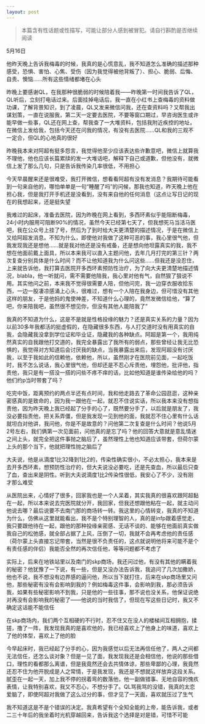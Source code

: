 ```yaml
---
layout: post
---
```

> 本篇含有性话题或性描写，可能让部分人感到被冒犯。请自行斟酌是否继续阅读

5月16日

他昨天晚上告诉我梅毒的时候，我真的是心慌意乱，我不知道怎么准确的描述那种感受，恐惧、害怕、心焦、受伤（因为我觉得被他背叛了）、担心、脆弱、后悔、 自责、懊恼……所有这些情绪都堵在心头

昨晚上要感谢QL，在我那种很脆弱的时候陪着我——昨晚第一时间我告诉了QL，QL听后，立刻打电话过来。后面挂掉电话后，我一直在小红书上查梅毒的资料做功课，了解背景知识，到了凌晨，QL又发来微信问我，还在查资料吗？又帮我出谋划策，一直在说服我，第二天一定要去医院，不要等窗口期过，早咨询医生或许能早做一些事，QL还在网上查，帮我查了一大堆资料，包括我附近疾控的地址，在微信上发给我，包括今天还在问我的情况，有没有去医院……QL和我的三观不一定合，但QL的心地真的很好

昨晚我本来对阿超有挺多怨言，我觉得他至少应该表达些许歉意吧，微信上就算我不理他，他也应该长篇累牍的发一大堆话吧，解释下自己或道歉，但他没有，就微信上发了那么几句，只是告诉我传染几率很低，不用担心

今天早晨醒来还是很难受，我打开微信，想看看阿超有没有发消息？我期待可能看到一句来自他的，哪怕单单是一句“睡醒了吗”的问候，那我也知道，昨天晚上他在担心我，但是我打开手机还是没看到，没有来自他的任何消息（这点让写日记的现在的我想起来，还是挺失望

我难过的起床，准备去医院，因为昨晚在网上看到，多西环素似乎能阻断梅毒，24小时内服用可阻断90%的情况，虽然今天已经第七天了，但我想死马当活马医吧，我在公众号上挂了号，然后为了到时给大夫更清楚的描述情况，于是在微信上又给阿超发消息。不知为什么，即使他对我做了这种可恶的事，我心里很气他，但我发现我还是想他……就是我对他还是没有戒备，还是想向他坦露真实的我，我不想在他面前戴上面具，所以本来我可以直入主题问他，去年几月打完的第三针？两次复查分别具体是什么时间？而不让他知道我为什么问这些……但我还是没忍住，上来就告诉他，我打算去医院开多西环素预防性治疗，为了向大夫更清楚地描述情况，blabla，他一听就问，需不需要他陪我，我心里对他有气，自然狠了狠说不用。其实他问之前，本来我不觉得很需要人陪，但他问完，我一边穿衣服收拾东西，一边一股凄凉感涌上心头，很难过，想有一个人陪在我身边，但可惜没有其他这样的朋友，于是他妈的鬼使神差，不知道什么心理的，竟然发微信给他，“算了吧，你来陪我吧，虽然很不想见你，但没有其他人能陪我了”

我真的不知道为什么，这是不是就是性格投缘的魅力？还是真实关系的力量？因为以前30多年我都活的挺虚假的，在隐藏很多东西，与人打交道时没有用真实的自我，会隐藏我没拿到学位证和毕业证，隐藏我的各种缺点。阿超是第一个，我用纯然真实的自我跟他打交道的，我完全暴露出了我所有的弱点，那些曾经让我无比恐惧的，我觉得对方知道后会讨厌我的缺点，当我暴露出来后，发现阿超没有讨厌我，以至于我如此的信赖他，依赖他，所以，虽然刚才在医院前见面，一起吃饭时，我不怎么说话，我心里很气他，但却还是不忍心斥责他，埋怨他，批评他，指责他，我只是有一搭没一搭的问些不疼不痒的话，比如他知道是谁传染给他的吗？他们约p当时带套了吗？

吃完中饭，距离预约的两点半还有点时间，我和他走路去了革命公园逛逛，这种亲密感真的是致命的，因为我一跟他在一起，就忍不住说实话，所以我本来没有想指责他，因为昨天晚上我已经起了分手的心了，既然要分手了，以后就是朋友了，我没必要指责他，把关系弄僵，但是我发现一见到他的面，我就忍不住心里有什么话就坦白对他讲，我问他，你是不是故意的？问他第二次复查是什么时间？他说5月2号左右，我们俩第一次见面前，问他真的是忘了吗？他的回答大意就是意乱情迷之间上头，就完全把这件事抛之脑后了，虽然理性上他也知道应该带套，但荷尔蒙上头的那个当下，他就把理性抛之脑后了

大夫说，他是从滴度1比32降到1比2的，传染性确实很小，不必太担心，我本来是去开多西环素，想预防性治疗的，但大夫说没必要吃，还是先查血，所以最后只查了血，查出来是阴性。听到大夫说滴度1比2传染性很低，我安心了不少，没有刚才那么难受

从医院出来，心情好了很多，回家我也是一个人呆着，其实我真的很喜欢跟阿超黏在一起，所以本来说去完医院就分开，我回家，但我还想跟他粘在一起，就主动问他说去哪？最后说要不去南门那的商场转一转。我这里的心情转变，我真的不知道为什么，仿佛从这里就能看出，我不是个特别理智的人，真的是infp跟着感觉走，我只要跟他待在一起，跟他的那种投缘亲密感、无话不谈的、能够在他面前真实做我自己的松弛感，就全部占据了上风，压倒了一切，我就不会再考虑他的责任感（荷尔蒙上头直接忘记带套，当然是很不负责任的，这点就说明他将来可能不是个有责任感的伴侣）我能否全然的再次信任他，等等问题都不考虑了

实际上，后来在地铁站里以及南门的skp商场，我还问过他，有没有其他的瞒着我的秘密？他犹豫了一下说，有一些，但是又没办法告诉我，我追问了几次加撒娇，他也不说，我不想没有边界感的逼问他，所以当下就打住，后来在skp商场里又问他，那些秘密有没有会影响到我的？例如梅毒这件事，会影响到我，那必须告诉我，如果有些秘密影响不到我，只是他的一些往事，那不说也没关系，他保证说绝对再没有会影响我的秘密了——他说的当时我信了，但现在写这些日记时，我又不确定这话能不能信任

在skp商场内，我们两个互相硬的不行时，忍不住又在没人的楼梯间互相拥抱，揉搓，撸了一阵，我发现我真的是喜欢他的，我已经喜欢上了他身上的味道，喜欢上了他的体型，喜欢上了他的脸

今早起床时，我已经起了分手的心，因为我感觉以后无法再信任他了，两人之间都无法信任，还怎么谈对象？但是一见了面，我发现我还是会相信他，他说的那些借口，理性的看都那么离谱，但是我竟然还会去共情体谅，那些卑鄙的心理，我竟然还忍不住为他开脱成是人之常情，于是我发现，我还是不想就这样放弃这段关系。腻歪在一起一天，加上我不停的拐着弯的数落他，他一副做错事、无地自容的愧疚表情，让我特别喜欢，我又不忍心，不想分手了。QL骂我骂的没错，我真的太恋爱脑了，即使阿超对我做了这么过分的事，但才见了一天面，喜欢就压过了生气

我不知道这是不是个错误的决定。我真希望有个全知全能的上帝，能告诉我，或者二三十年后的我坐着时光机穿越回来，告诉我这个选择是对是错，可惜不可能

